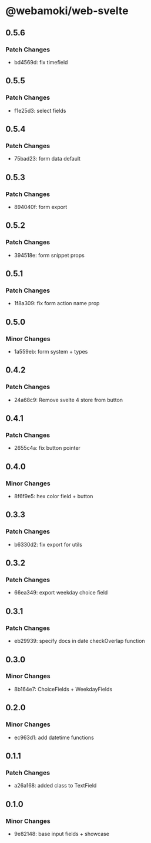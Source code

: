# @webamoki/web-svelte

## 0.5.6

### Patch Changes

- bd4569d: fix timefield

## 0.5.5

### Patch Changes

- f1e25d3: select fields

## 0.5.4

### Patch Changes

- 75bad23: form data default

## 0.5.3

### Patch Changes

- 894040f: form export

## 0.5.2

### Patch Changes

- 394518e: form snippet props

## 0.5.1

### Patch Changes

- 1f8a309: fix form action name prop

## 0.5.0

### Minor Changes

- 1a559eb: form system + types

## 0.4.2

### Patch Changes

- 24a68c9: Remove svelte 4 store from button

## 0.4.1

### Patch Changes

- 2655c4a: fix button pointer

## 0.4.0

### Minor Changes

- 8f6f9e5: hex color field + button

## 0.3.3

### Patch Changes

- b6330d2: fix export for utils

## 0.3.2

### Patch Changes

- 66ea349: export weekday choice field

## 0.3.1

### Patch Changes

- eb29939: specify docs in date checkOverlap function

## 0.3.0

### Minor Changes

- 8b164e7: ChoiceFields + WeekdayFields

## 0.2.0

### Minor Changes

- ec963d1: add datetime functions

## 0.1.1

### Patch Changes

- a26a168: added class to TextField

## 0.1.0

### Minor Changes

- 9e82148: base input fields + showcase

